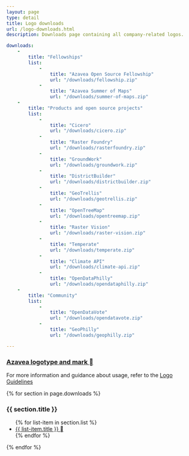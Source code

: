 ```yaml
---
layout: page
type: detail
title: Logo downloads
url: /logo-downloads.html
description: Downloads page containing all company-related logos.

downloads:
    - 
        title: "Fellowships"
        list:
            - 
                title: "Azavea Open Source Fellowship"
                url: "/downloads/fellowship.zip"
            - 
                title: "Azavea Summer of Maps"
                url: "/downloads/summer-of-maps.zip"
    - 
        title: "Products and open source projects"
        list:
            - 
                title: "Cicero"
                url: "/downloads/cicero.zip"
            - 
                title: "Raster Foundry"
                url: "/downloads/rasterfoundry.zip"
            -
                title: "GroundWork"
                url: "/downloads/groundwork.zip"
            -
                title: "DistrictBuilder"
                url: "/downloads/districtbuilder.zip"
            -
                title: "GeoTrellis"
                url: "/downloads/geotrellis.zip"
            -
                title: "OpenTreeMap"
                url: "/downloads/opentreemap.zip"
            -
                title: "Raster Vision"
                url: "/downloads/raster-vision.zip"
            -
                title: "Temperate"
                url: "/downloads/temperate.zip"
            -
                title: "Climate API"
                url: "/downloads/climate-api.zip"
            -
                title: "OpenDataPhilly"
                url: "/downloads/opendataphilly.zip"
    - 
        title: "Community"
        list:
            - 
                title: "OpenDataVote"
                url: "/downloads/opendatavote.zip"
            - 
                title: "GeoPhilly"
                url: "/downloads/geophilly.zip"

---
```


### <a href="/downloads/azavea-full-logo.zip" download>Azavea logotype and mark <span class="c-icon">&#xe844;</span></a>
For more information and guidance about usage, refer to the [Logo Guidelines](/design/logo-guidelines.html)

{% for section in page.downloads %}
<h3>
    {{ section.title }}
</h3>

<ul>
{% for list-item in section.list %}
    <li>
        <a href="{{ list-item.url }}" download>
            {{ list-item.title }} <span class="c-icon">&#xe844;</span>
        </a>
    </li>
{% endfor %}
</ul>
{% endfor %}
